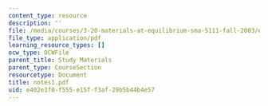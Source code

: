 ```yaml
---
content_type: resource
description: ''
file: /media/courses/3-20-materials-at-equilibrium-sma-5111-fall-2003/e402e3f0f555e15ff3af29b5b44b4e57_notes1.pdf
file_type: application/pdf
learning_resource_types: []
ocw_type: OCWFile
parent_title: Study Materials
parent_type: CourseSection
resourcetype: Document
title: notes1.pdf
uid: e402e3f0-f555-e15f-f3af-29b5b44b4e57
---
```


